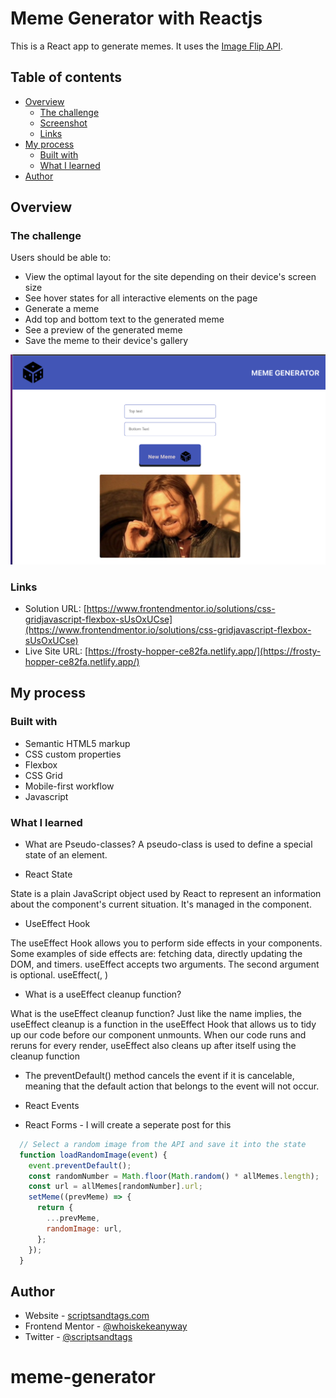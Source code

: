 # Meme Generator with Reactjs

This is a React app to generate memes. It uses the [Image Flip API](https://api.imgflip.com/get_memes). 

## Table of contents

- [Overview](#overview)
  - [The challenge](#the-challenge)
   - [Screenshot](#screenshot)
  - [Links](#links)
- [My process](#my-process)
  - [Built with](#built-with)
  - [What I learned](#what-i-learned)
- [Author](#author)


## Overview

### The challenge

Users should be able to:

- View the optimal layout for the site depending on their device's screen size
- See hover states for all interactive elements on the page
- Generate a meme
- Add top and bottom text to the generated meme
- See a preview of the generated meme
- Save the meme to their device's gallery



![](screenshot.png)


### Links

- Solution URL: [https://www.frontendmentor.io/solutions/css-gridjavascript-flexbox-sUsOxUCse](https://www.frontendmentor.io/solutions/css-gridjavascript-flexbox-sUsOxUCse)
- Live Site URL: [https://frosty-hopper-ce82fa.netlify.app/](https://frosty-hopper-ce82fa.netlify.app/)

## My process

### Built with

- Semantic HTML5 markup
- CSS custom properties
- Flexbox
- CSS Grid
- Mobile-first workflow
- Javascript


### What I learned

- What are Pseudo-classes?
A pseudo-class is used to define a special state of an element.

- React State 

State is a plain JavaScript object used by React to represent an information about the component's current situation. It's managed in the component.

- UseEffect Hook

The useEffect Hook allows you to perform side effects in your components. Some examples of side effects are: fetching data, directly updating the DOM, and timers. useEffect accepts two arguments. The second argument is optional. useEffect(<function>, <dependency>)

- What is a useEffect cleanup function?

What is the useEffect cleanup function? Just like the name implies, the useEffect cleanup is a function in the useEffect Hook that allows us to tidy up our code before our component unmounts. When our code runs and reruns for every render, useEffect also cleans up after itself using the cleanup function

- The preventDefault() method cancels the event if it is cancelable, meaning that the default action that belongs to the event will not occur.

- React Events
- React Forms - I will create a seperate post for this



```js
  // Select a random image from the API and save it into the state
  function loadRandomImage(event) {
    event.preventDefault();
    const randomNumber = Math.floor(Math.random() * allMemes.length);
    const url = allMemes[randomNumber].url;
    setMeme((prevMeme) => {
      return {
        ...prevMeme,
        randomImage: url,
      };
    });
  }
```


## Author

- Website - [scriptsandtags.com](https://www.scriptsandtags.com/)
- Frontend Mentor - [@whoiskekeanyway](https://www.frontendmentor.io/profile/whoiskekeanyway)
- Twitter - [@scriptsandtags](https://www.twitter.com/scriptsandtags)


# meme-generator
